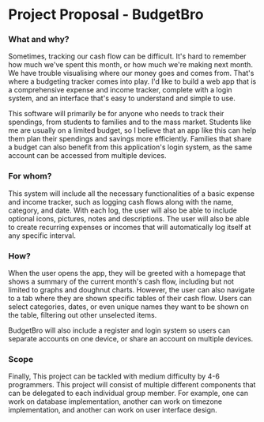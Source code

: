 # Project Proposal - BudgetBro

### What and why?

Sometimes, tracking our cash flow can be difficult. It's hard to remember how much we've spent this month, or how much we're making next month. We have trouble visualising where our money goes and comes from. That's where a budgeting tracker comes into play. I'd like to build a web app that is a comprehensive expense and income tracker, complete with a login system, and an interface that's easy to understand and simple to use.

This software will primarily be for anyone who needs to track their spendings, from students to families and to the mass market. Students like me are usually on a limited budget, so I believe that an app like this can help them plan their spendings and savings more efficiently. Families that share a budget can also benefit from this application's login system, as the same account can be accessed from multiple devices.

### For whom?

This system will include all the necessary functionalities of a basic expense and income tracker, such as logging cash flows along with the name, category, and date. With each log, the user will also be able to include optional icons, pictures, notes and descriptions. The user will also be able to create recurring expenses or incomes that will automatically log itself at any specific interval. 

### How?

When the user opens the app, they will be greeted with a homepage that shows a summary of the current month's cash flow, including but not limited to graphs and doughnut charts. However, the user can also navigate to a tab where they are shown specific tables of their cash flow. Users can select categories, dates, or even unique names they want to be shown on the table, filtering out other unselected items.

BudgetBro will also include a register and login system so users can separate accounts on one device, or share an account on multiple devices.

### Scope

Finally, This project can be tackled with medium difficulty by 4-6 programmers. This project will consist of multiple different components that can be delegated to each individual group member. For example, one can work on database implementation, another can work on timezone implementation, and another can work on user interface design.

